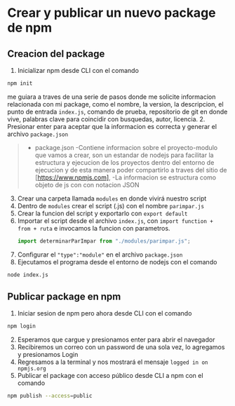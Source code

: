 # Crear y publicar un nuevo package de npm 

## Creacion del package
1. Inicializar npm desde CLI con el comando 
```sh
npm init
```
me guiara a traves de una serie de pasos donde me solicite informacion relacionada con mi package, como el nombre, la version, la descripcion, el punto de entrada `index.js`, comando de prueba, repositorio de git en donde vive, palabras clave para coincidir con busquedas, autor, licencia.
2. Presionar enter para aceptar que la informacion es correcta y generar el archivo `package.json` 
>- package.json
    -Contiene informacion sobre el proyecto-modulo que vamos a crear, son un estandar de nodejs para facilitar la estructura y ejecucion de los proyectos dentro del entorno de ejecucion y de esta manera poder compartirlo a traves del sitio de [https://www.npmjs.com], 
    -La informacion se estructura como objeto de js con con notacion JSON
3. Crear una carpeta llamada `modules` en donde vivirá nuestro script
4. Dentro de `modules` crear el script (.js) con el nombre `parimpar.js`
5. Crear la funcion del script y exportarlo con `export default`
6. Importar el script desde el archivo `index.js`, con `import function + from + ruta` e invocamos la funcion con parametros. 
    ```javascript
    import determinarParImpar from "./modules/parimpar.js";
    ```
7. Configurar el `"type":"module"` en el archivo `package.json`
8. Ejecutamos el programa desde el entorno de nodejs con el comando
```sh
node index.js
```

## Publicar package en npm
1. Iniciar sesion de npm pero ahora desde CLI con el comando 
``` sh
npm login
```
2. Esperamos que cargue y presionamos enter para abrir el navegador
3. Recibiremos un correo con un password de una sola vez, lo agregamos y presionamos Login
4. Regresamos a la terminal y nos mostrará el mensaje `logged in on npmjs.org`
5. Publicar el package con acceso público desde CLI a npm con el comando 
```sh
npm publish --access=public
```
